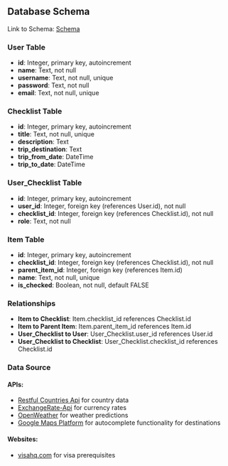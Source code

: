 ## Database Schema

Link to Schema: [Schema](https://github.com/solnguyen93/CapstoneTwo/blob/main/Capstone%20Two_%20Schema.png)

### User Table

-   **id**: Integer, primary key, autoincrement
-   **name**: Text, not null
-   **username**: Text, not null, unique
-   **password**: Text, not null
-   **email**: Text, not null, unique

### Checklist Table

-   **id**: Integer, primary key, autoincrement
-   **title**: Text, not null, unique
-   **description**: Text
-   **trip_destination**: Text
-   **trip_from_date**: DateTime
-   **trip_to_date**: DateTime

### User_Checklist Table

-   **id**: Integer, primary key, autoincrement
-   **user_id**: Integer, foreign key (references User.id), not null
-   **checklist_id**: Integer, foreign key (references Checklist.id), not null
-   **role**: Text, not null

### Item Table

-   **id**: Integer, primary key, autoincrement
-   **checklist_id**: Integer, foreign key (references Checklist.id), not null
-   **parent_item_id**: Integer, foreign key (references Item.id)
-   **name**: Text, not null, unique
-   **is_checked**: Boolean, not null, default FALSE

### Relationships

-   **Item to Checklist**: Item.checklist_id references Checklist.id
-   **Item to Parent Item**: Item.parent_item_id references Item.id
-   **User_Checklist to User**: User_Checklist.user_id references User.id
-   **User_Checklist to Checklist**: User_Checklist.checklist_id references Checklist.id

### Data Source

#### APIs:

-   [Restful Countries Api](https://restfulcountries.com/api-documentation/version/1) for country data
-   [ExchangeRate-Api](https://www.exchangerate-api.com/docs/overview) for currency rates
-   [OpenWeather](https://openweathermap.org/) for weather predictions
-   [Google Maps Platform](https://developers.google.com/maps/documentation/) for autocomplete functionality for destinations

#### Websites:

-   [visahq.com](https://www.visahq.com/) for visa prerequisites
